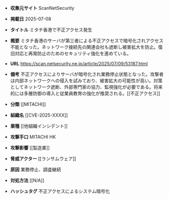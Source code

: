 - **収集元サイト**
ScanNetSecurity

- **掲載日**
2025-07-08

- **タイトル**
ミタチ香港で不正アクセス発生

- **概要**
ミタチ香港のサーバが第三者による不正アクセスで暗号化されアクセス不能となった。ネットワーク接続先の関連会社も遮断し被害拡大を防止。復旧対応と再発防止のためのセキュリティ強化を進めている。

- **URL**
https://scan.netsecurity.ne.jp/article/2025/07/09/53187.html

- **備考**
不正アクセスによりサーバが暗号化され業務停止状態となった。攻撃者は内部ネットワークへの侵入を試みており、被害拡大の可能性が高い。対策としてネットワーク遮断、外部専門家の協力、監視強化が必要である。将来的には多層防御の導入と従業員教育の強化が推奨される。[[不正アクセス]]

- **分類**
[[MITACHI]]

- **組織名**
[[CVE-2025-XXXX]]

- **業種**
[[他組織インシデント]]

- **攻撃手口**
MITACHI HK

- **攻撃影響**
[[製造業]]

- **脅威アクター**
[[ランサムウェア]]

- **原因**
業務停止、調査継続

- **対処方法**
[[N/A]]

- **ハッシュタグ**
不正アクセスによるシステム暗号化
